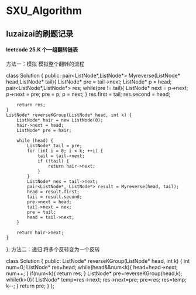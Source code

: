 # SXU_Algorithm
## luzaizai的刷题记录

#### leetcode 25.K 个一组翻转链表

方法一：模拟
模拟整个翻转的流程

class Solution {
public:
    pair<ListNode*,ListNode*> Myreverse(ListNode* head,ListNode* tail){
        ListNode* pre = tail->next;
        ListNode* p = head;
        pair<ListNode*,ListNode*> res;
        while(pre != tail){
            ListNode* next = p->next;
            p->next = pre;
            pre = p;
            p = next;
        }
        res.first = tail;
        res.second = head;

        return res;
    }
    ListNode* reverseKGroup(ListNode* head, int k) {
        ListNode* hair = new ListNode(0);
        hair->next = head;
        ListNode* pre = hair;

        while (head) {
            ListNode* tail = pre;
            for (int i = 0; i < k; ++i) {
                tail = tail->next;
                if (!tail) {
                    return hair->next;
                }
            }
            ListNode* nex = tail->next;
            pair<ListNode*, ListNode*> result = Myreverse(head, tail);
            head = result.first;
            tail = result.second;
            pre->next = head;
            tail->next = nex;
            pre = tail;
            head = tail->next;
        }

        return hair->next;
    }
};
方法二：递归
将多个反转变为一个反转

class Solution {
public:
    ListNode* reverseKGroup(ListNode* head, int k) {
        int num=0;
        ListNode* res=head;
        while(head&&num<k){
            head=head->next;
            num++;
        }
        if(num<k){
            return res;
        }
        ListNode* pre=reverseKGroup(head,k);
        while(k>0){
            ListNode* temp=res->next;
            res->next=pre;
            pre=res;
            res=temp;
            k--;
        }
        return pre;
    }
};